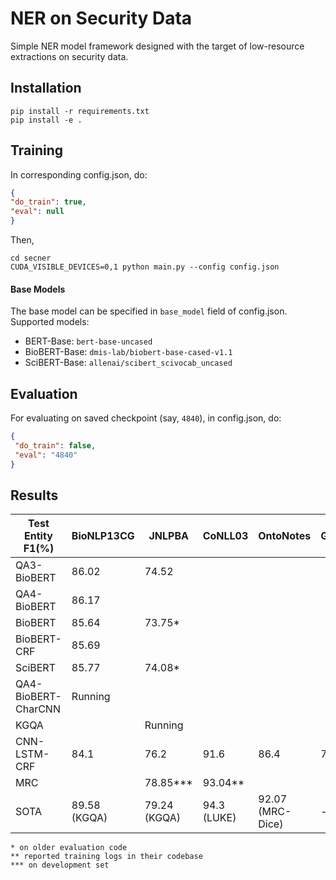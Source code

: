 # NER on Security Data

Simple NER model framework designed with the target of low-resource extractions on security data.
## Installation
```commandline
pip install -r requirements.txt
pip install -e .
```
## Training
In corresponding config.json, do:
 ```json
{
 "do_train": true,
 "eval": null
}
```
Then,
```commandline
cd secner
CUDA_VISIBLE_DEVICES=0,1 python main.py --config config.json
```
#### Base Models
The base model can be specified in ```base_model``` field of config.json. Supported models:
* BERT-Base: ```bert-base-uncased```
* BioBERT-Base: ```dmis-lab/biobert-base-cased-v1.1```
* SciBERT-Base: ```allenai/scibert_scivocab_uncased```
## Evaluation
For evaluating on saved checkpoint (say, ```4840```), in config.json, do:
```json
{
 "do_train": false,
 "eval": "4840"
}
```

## Results

| Test Entity F1(%)| BioNLP13CG | JNLPBA | CoNLL03 | OntoNotes | GENIA |
|--|--|--|--|--|--|
QA3-BioBERT | 86.02 | 74.52 | | | | |
QA4-BioBERT | 86.17 |       | | | | |
BioBERT | 85.64 | 73.75*      | | | | |
BioBERT-CRF | 85.69 |       | | | | |
SciBERT | 85.77 | 74.08*      | | | | |
QA4-BioBERT-CharCNN | Running |       | | | | |
KGQA |  | Running      | | | | |
CNN-LSTM-CRF | 84.1 |      76.2 | 91.6 | 86.4 | 72.4|
MRC |  |     78.85***  | 93.04** |  | |
SOTA | 89.58 (KGQA) |      79.24 (KGQA) | 94.3 (LUKE) | 92.07 (MRC-Dice) | -|

```
* on older evaluation code
** reported training logs in their codebase
*** on development set
```
